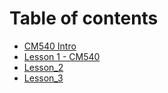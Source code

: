 # Table of contents

* [CM540 Intro](README.md)
* [Lesson 1 - CM540](Lesson\_1.md)
* [Lesson\_2](Lesson\_2.md)
* [Lesson\_3](Lesson\_3.md)
